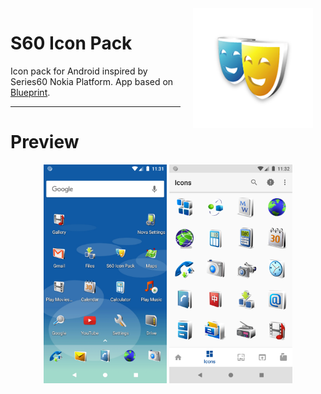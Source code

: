 <img src="docs/icon.png" width="192" align="right" hspace="20" />

S60 Icon Pack
======

Icon pack for Android inspired by Series60 Nokia Platform.
App based on [Blueprint](https://github.com/jahirfiquitiva/Blueprint).

---

# Preview
<p align="center">
<img src="docs/preview_cover.png" height="350"/>
<img src="docs/preview_icons.png" height="350"/>
</p>